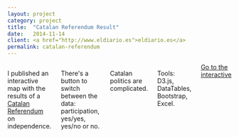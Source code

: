 ```yaml
---
layout: project
category: project
title:  "Catalan Referendum Result"
date:   2014-11-14
client: <a href="http://www.eldiario.es">eldiario.es</a>
permalink: catalan-referendum
---
```

<div class="row m-b-4">
    <div class="six columns">
        <p>I published an interactive map with the results of a <a href="https://en.wikipedia.org/wiki/Catalan_self-determination_referendum,_2014">Catalan Referendum</a> on independence.</p>
        <p>There's a button to switch between the data: participation, yes/yes, yes/no or no.</p>
        <p>Catalan politics are complicated.</p>
        <p class="u-italic">Tools: D3.js, DataTables, Bootstrap, Excel.</p>
        <a class="button btn-primary" href="http://www.eldiario.es/catalunya/politica/MAPA-resultados-municipio-9n_0_324418285.html">Go to the interactive</a>
    </div>
    <div class="six columns">
        <img class="img-responsive b-lazy" src="data:image/gif;base64,R0lGODlhAQABAAAAACH5BAEKAAEALAAAAAABAAEAAAICTAEAOw==" data-src="/images/projects/catalan-referendum_1.png" />
    </div>
</div>
<div class="row">
    <img class="img-responsive b-lazy"  src="data:image/gif;base64,R0lGODlhAQABAAAAACH5BAEKAAEALAAAAAABAAEAAAICTAEAOw==" data-src="/images/projects/catalan-referendum_2.png" />
</div>
